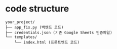 # code structure

```
your_project/
├── app_fix.py (백엔드 코드)
├── credentials.json (기존 Google Sheets 인증파일)
└── templates/
    └── index.html (프론트엔드 코드)
```

